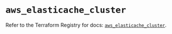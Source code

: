 # `aws_elasticache_cluster`

Refer to the Terraform Registry for docs: [`aws_elasticache_cluster`](https://registry.terraform.io/providers/hashicorp/aws/6.0.0/docs/resources/elasticache_cluster).
